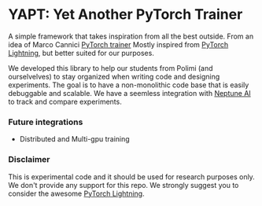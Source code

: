 # YAPT: Yet Another PyTorch Trainer

A simple framework that takes inspiration from all the best outside.
From an idea of Marco Cannici [PyTorch trainer](https://gitlab.com/airlab-404/pytorch-trainer)
Mostly inspired from [PyTorch Lightning](https://github.com/PyTorchLightning/), but better suited for our purposes.

We developed this library to help our students from Polimi (and ourselvelves) to stay organized when writing code and designing experiments.
The goal is to have a non-monolithic code base that is easily debuggable and scalable.
We have a seemless integration with [Neptune AI](https://ui.neptune.ai/) to track and compare experiments.

### Future integrations
- Distributed and Multi-gpu training

### Disclaimer
This is experimental code and it should be used for research purposes only. We don't provide any support for this repo.
We strongly suggest you to consider the awesome [PyTorch Lightning](https://github.com/PyTorchLightning/).
